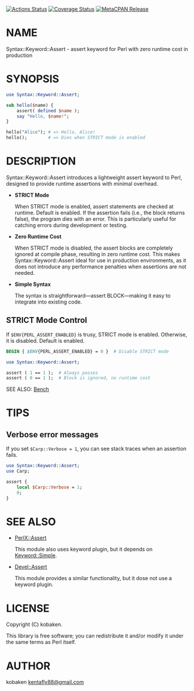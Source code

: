 [![Actions Status](https://github.com/kfly8/Syntax-Keyword-Assert/actions/workflows/test.yml/badge.svg)](https://github.com/kfly8/Syntax-Keyword-Assert/actions) [![Coverage Status](https://img.shields.io/coveralls/kfly8/Syntax-Keyword-Assert/main.svg?style=flat)](https://coveralls.io/r/kfly8/Syntax-Keyword-Assert?branch=main) [![MetaCPAN Release](https://badge.fury.io/pl/Syntax-Keyword-Assert.svg)](https://metacpan.org/release/Syntax-Keyword-Assert)
# NAME

Syntax::Keyword::Assert - assert keyword for Perl with zero runtime cost in production

# SYNOPSIS

```perl
use Syntax::Keyword::Assert;

sub hello($name) {
    assert( defined $name );
    say "Hello, $name!";
}

hello("Alice"); # => Hello, Alice!
hello();        # => Dies when STRICT mode is enabled
```

# DESCRIPTION

Syntax::Keyword::Assert introduces a lightweight assert keyword to Perl, designed to provide runtime assertions with minimal overhead.

- **STRICT Mode**

    When STRICT mode is enabled, assert statements are checked at runtime. Default is enabled. If the assertion fails (i.e., the block returns false), the program dies with an error. This is particularly useful for catching errors during development or testing.

- **Zero Runtime Cost**

    When STRICT mode is disabled, the assert blocks are completely ignored at compile phase, resulting in zero runtime cost. This makes Syntax::Keyword::Assert ideal for use in production environments, as it does not introduce any performance penalties when assertions are not needed.

- **Simple Syntax**

    The syntax is straightforward—assert BLOCK—making it easy to integrate into existing code.

## STRICT Mode Control

If `$ENV{PERL_ASSERT_ENABLED}` is trusy, STRICT mode is enabled. Otherwise, it is disabled. Default is enabled.

```perl
BEGIN { $ENV{PERL_ASSERT_ENABLED} = 0 }  # Disable STRICT mode

use Syntax::Keyword::Assert;

assert ( 1 == 1 );  # Always passes
assert ( 0 == 1 );  # Block is ignored, no runtime cost
```

SEE ALSO:
[Bench ](https://metacpan.org/pod/%20https%3A#github.com-kfly8-Syntax-Keyword-Assert-blob-main-bench-compare-no-assertion.pl)

# TIPS

## Verbose error messages

If you set `$Carp::Verbose = 1`, you can see stack traces when an assertion fails.

```perl
use Syntax::Keyword::Assert;
use Carp;

assert {
    local $Carp::Verbose = 1;
    0;
}
```

# SEE ALSO

- [PerlX::Assert](https://metacpan.org/pod/PerlX%3A%3AAssert)

    This module also uses keyword plugin, but it depends on [Keyword::Simple](https://metacpan.org/pod/Keyword%3A%3ASimple).

- [Devel::Assert](https://metacpan.org/pod/Devel%3A%3AAssert)

    This module provides a similar functionality, but it dose not use a keyword plugin.

# LICENSE

Copyright (C) kobaken.

This library is free software; you can redistribute it and/or modify
it under the same terms as Perl itself.

# AUTHOR

kobaken <kentafly88@gmail.com>
